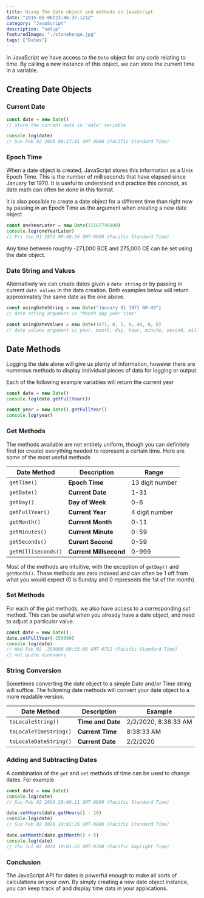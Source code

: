 ```yaml
---
title: Using The Date object and methods in JavaScript
date: "2015-05-06T23:46:37.121Z"
category: "JavaScript"
description: "setup"
featuredImage: "./stonehenge.jpg"
tags: ["Dates"]
---
```


In JavaScript we have access to the `Date` object for any code relating to time. By calling a new instance of this object, we can store the current time in a variable.

## Creating Date Objects

### Current Date

```javascript
const date = new Date()
// store the current date in 'date' variable

console.log(date)
// Sun Feb 02 2020 08:17:01 GMT-0800 (Pacific Standard Time)

```

### Epoch Time
When a date object is created, JavaScript stores this information as a Unix Epoch Time. This is the number of milliseconds that have elapsed since January 1st 1970. It is useful to understand and practice this concept, as date math can often be done in this format.

It is also possible to create a date object for a different time than right now by passing in an Epoch Time as the argument when creating a new date object

```javascript
const oneYearLater = new Date(31567796000)
console.log(oneYearLater)
// Fri Jan 01 1971 00:49:56 GMT-0800 (Pacific Standard Time)
```
Any time between roughly -271,000 BCE and 275,000 CE can be set using the date object.

### Date String and Values
Alternatively we can create dates given a `date string` or by passing in current `date values` in the date creation. Both examples below will return approximately the same date as the one above.

```javascript
const usingDateString = new Date("January 01 1971 00:49")
// date string argument is "Month day year time"

const usingDateValues = new Date(1971, 0, 1, 0, 49, 0, 0)
// date values argument is year, month, day, hour, minute, second, millisecond
```


## Date Methods
Logging the date alone will give us plenty of information, however there are numerous methods to display individual pieces of data for logging or output. 

Each of the following example variables will return the current year

```javascript
const date = new Date()
console.log(date.getFullYear())

const year = new Date().getFullYear()
console.log(year)
```

### Get Methods

The methods available are not entirely uniform, though you can definitely find (or create) everything needed to represent a certain time. Here are some of the most useful methods

| Date Method           | Description            | Range           |
| --------------------- | ---------------------- | --------------- |
| `getTime()`           | **Epoch Time**         | 13 digit number |
| `getDate()`           | **Current Date**       | 1-31            |
| `getDay()`            | **Day of Week**        | 0-6             |
| `getFullYear()`       | **Current Year**       | 4 digit number  |
| `getMonth()`          | **Current Month**      | 0-11            |
| `getMinutes()`        | **Current Minute**     | 0-59            |
| `getSeconds()`        | **Curent Second**      | 0-59            |
| `getMilliseconds()`   | **Current Millsecond** | 0-999           |

Most of the methods are intuitive, with the exception of `getDay()` and `getMonth()`. These methods are zero indexed and can often be 1 off from what you would expect (0 is Sunday and 0 represents the 1st of the month).

### Set Methods
For each of the *get* methods, we also have access to a corresponding *set* method. This can be useful when you already have a date object, and need to adjust a particular value.

```javascript
const date = new Date();
date.setFullYear(-250000)
console.log(date)
// Wed Feb 02 -250000 09:33:00 GMT-0752 (Pacific Standard Time)
// not quite dinosaurs
```

### String Conversion
Sometimes converting the date object to a simple Date and/or Time string will suffice. The following date methods will convert your date object to a more readable version.

| Date Method            | Description            | Example              |
| ---------------------- | ---------------------- | -------------------- |
| `toLocaleString()`     | **Time and Date**      | 2/2/2020, 8:38:33 AM |
| `toLocaleTimeString()` | **Current Time**       | 8:38:33 AM           |
| `toLocaleDateString()` | **Current Date**       | 2/2/2020             |

### Adding and Subtracting Dates

A combination of the `get` and `set` methods of time can be used to change dates. For example

```javascript
const date = new Date()
console.log(date)
// Sun Feb 02 2020 20:00:11 GMT-0800 (Pacific Standard Time)

date.setHours(date.getHours() - 10)
console.log(date)
// Sun Feb 02 2020 10:01:25 GMT-0800 (Pacific Standard Time)

date.setMonth(date.getMonth() + 5)
console.log(date)
// Thu Jul 02 2020 10:01:25 GMT-0700 (Pacific Daylight Time)
```

### Conclusion
The JavaScript API for dates is powerful enough to make all sorts of calculations on your own. By simply creating a new date object instance, you can keep track of and display time data in your applications.